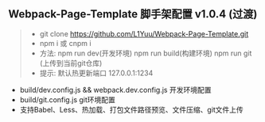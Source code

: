 <h2>Webpack-Page-Template 脚手架配置 v1.0.4 (过渡)</h2>

> + git clone https://github.com/L1Yuu/Webpack-Page-Template.git
> + npm i  或  cnpm i
> +  方法: npm run dev(开发环境) npm run build(构建环境) npm run git (上传到当前git仓库) 
> +  提示: 默认热更新端口 127.0.0.1:1234

+ build/dev.config.js && webpack.dev.config.js 开发环境配置
+ build/git.config.js git环境配置
+ 支持Babel、Less、热加载、打包文件路径预览、文件压缩、git文件上传
